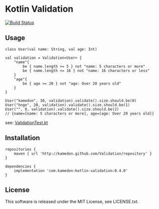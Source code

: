 # Kotlin Validation

[![Build Status](https://www.bitrise.io/app/52bf5677c2ea2255/status.svg?token=VefnKnVA0lwrTocWOGkTSg&branch=master)](https://www.bitrise.io/app/52bf5677c2ea2255)

## Usage

```
class User(val name: String, val age: Int)

val validation = Validation<User> {
    "name"{
        be { name.length >= 5 } not "name: 5 characters or more"
        be { name.length <= 16 } not "name: 16 characters or less"
    }
    "age"{
        be { age >= 20 } not "age: Over 20 years old"
    }
}

User("kamedon", 30, validation).validate().size.should.be(0)
User("hoge", 20, validation).validate().size.should.be(1)
User("", 0, validation).validate().size.should.be(2)
// {name=[name: 5 characters or more], age=[age: Over 20 years old]}
```

see: [ValidationTest.kt](https://github.com/kamedon/Validation/blob/master/validation/src/test/java/com/kamedon/validation/ValidationTest.kt)

## Installation

```
repositories {
    maven { url 'http://kamedon.github.com/Validation/repository' }
}

dependencies {
    implementation 'com.kamedon:kotlin-validation:0.4.0'
}
```

## License
This software is released under the MIT License, see LICENSE.txt.